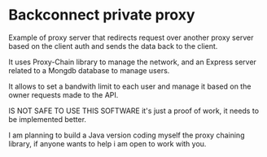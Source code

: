 # Backconnect private proxy

Example of proxy server that redirects request over another proxy server based on the client auth and sends the data back to the client.

It uses Proxy-Chain library to manage the network, and an Express server related to a Mongdb database to manage users.

It allows to set a bandwith limit to each user and manage it based on the owner requests made to the API.

IS NOT SAFE TO USE THIS SOFTWARE it's just a proof of work, it needs to be implemented better.

I am planning to build a Java version coding myself the proxy chaining library, if anyone wants to help i am open to work with you.

